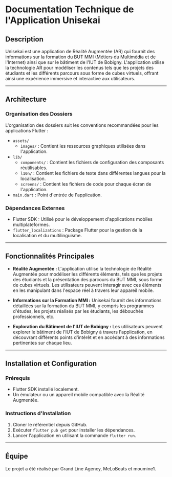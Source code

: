# Documentation Technique de l'Application Unisekai

## Description
Unisekai est une application de Réalité Augmentée (AR) qui fournit des informations sur la formation du BUT MMI (Métiers du Multimédia et de l'Internet) ainsi que sur le bâtiment de l'IUT de Bobigny. L'application utilise la technologie AR pour modéliser les contenus tels que les projets des étudiants et les différents parcours sous forme de cubes virtuels, offrant ainsi une expérience immersive et interactive aux utilisateurs.

---

## Architecture

### Organisation des Dossiers
L'organisation des dossiers suit les conventions recommandées pour les applications Flutter :
- `assets/`
  - `images/` : Contient les ressources graphiques utilisées dans l'application.
- `lib/`
  - `components/` : Contient les fichiers de configuration des composants réutilisables.
  - `l10n/` : Contient les fichiers de texte dans différentes langues pour la localisation.
  - `screens/` : Contient les fichiers de code pour chaque écran de l'application.
- `main.dart` : Point d'entrée de l'application.

### Dépendances Externes
- Flutter SDK : Utilisé pour le développement d'applications mobiles multiplateformes.
- `flutter_localizations` : Package Flutter pour la gestion de la localisation et du multilinguisme.

---

## Fonctionnalités Principales
- **Réalité Augmentée :**
  L'application utilise la technologie de Réalité Augmentée pour modéliser les différents éléments, tels que les projets des étudiants et la présentation des parcours du BUT MMI, sous forme de cubes virtuels. Les utilisateurs peuvent interagir avec ces éléments en les manipulant dans l'espace réel à travers leur appareil mobile.

- **Informations sur la Formation MMI :**
  Unisekai fournit des informations détaillées sur la formation du BUT MMI, y compris les programmes d'études, les projets réalisés par les étudiants, les débouchés professionnels, etc.

- **Exploration du Bâtiment de l'IUT de Bobigny :**
  Les utilisateurs peuvent explorer le bâtiment de l'IUT de Bobigny à travers l'application, en découvrant différents points d'intérêt et en accédant à des informations pertinentes sur chaque lieu.

---

## Installation et Configuration

### Prérequis
- Flutter SDK installé localement.
- Un émulateur ou un appareil mobile compatible avec la Réalité Augmentée.

### Instructions d'Installation
1. Cloner le référentiel depuis GitHub.
2. Exécuter `flutter pub get` pour installer les dépendances.
3. Lancer l'application en utilisant la commande `flutter run`.

---

## Équipe
Le projet a été réalisé par Grand Line Agency, MeLoBeats et moumine1.
